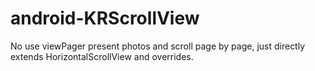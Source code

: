# android-KRScrollView
No use viewPager present photos and scroll page by page, just directly extends HorizontalScrollView and overrides.
